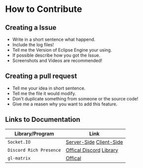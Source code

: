 # How to Contribute
## Creating a Issue

 - Write in a short sentence what happend.
 - Include the log files!
 - Tell me the Version of Eclipse Engine your using.
 - If possible describe how you got the Issue.
 - Screenshots and Videos are recommended!
## Creating a pull request
 - Tell me your idea in short sentence.
 - Tell me the file it would modify.
 - Don't duplicate something from someone or the source code!
 - Give me a reasen why you want to add this feature.

## Links to Documentation
|Library/Program|Link|
|--|--|
|`Socket.IO`|[Server-Side](https://socket.io/docs/v3/server-api/) [Client-Side](https://socket.io/docs/v3/client-api/)|
|`Discord Rich Presence`|[Offical Discord](https://discord.com/developers/docs/rich-presence/how-to) [Library](https://discord.js.org/#/docs/rpc/master/general/welcome)|
|`gl-matrix`|[Offical](http://glmatrix.net/docs/)|


